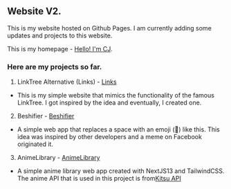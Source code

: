 ## Website V2.

This is my website hosted on Github Pages. I am currently adding some updates and projects to this website.

This is my homepage - <a href="https://cjsabijon.vercel.app/" target="_blank">Hello! I'm CJ</a>.

### Here are my projects so far.
1. LinkTree Alternative (Links) - <a href="https://cjsabijon.vercel.app/links" target="_blank">Links</a>
- This is my simple website that mimics the functionality of the famous LinkTree. I got inspired by the idea and eventually, I created one.
2. Beshifier - <a href="https://cjsabijon.vercel.app/beshifier" target="_blank">Beshifier</a>
- A simple web app that replaces a space with an emoji (🤸) like this. This idea was inspired by other developers and a meme on Facebook originated it.
3. AnimeLibrary - <a href="https://cjsabijon.vercel.app/animelibrary" target="_blank">AnimeLibrary</a>
- A simple anime library web app created with NextJS13 and TailwindCSS. The anime API that is used in this project is from<a href="https://kitsu.docs.apiary.io/#" target="_blank">Kitsu API</a>
